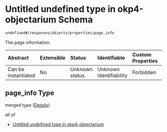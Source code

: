 # Untitled undefined type in okp4-objectarium Schema

```txt
undefined#/responses/objects/properties/page_info
```

The page information.

| Abstract            | Extensible | Status         | Identifiable            | Custom Properties | Additional Properties | Access Restrictions | Defined In                                                                     |
| :------------------ | :--------- | :------------- | :---------------------- | :---------------- | :-------------------- | :------------------ | :----------------------------------------------------------------------------- |
| Can be instantiated | No         | Unknown status | Unknown identifiability | Forbidden         | Allowed               | none                | [okp4-objectarium.json\*](schema/okp4-objectarium.json "open original schema") |

## page\_info Type

merged type ([Details](okp4-objectarium-responses-objectsresponse-properties-page_info.md))

all of

*   [Untitled undefined type in okp4-objectarium](okp4-objectarium-responses-objectsresponse-properties-page_info-allof-0.md "check type definition")
